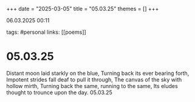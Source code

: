 +++
date = "2025-03-05"
title = "05.03.25"
themes = []
+++

06.03.2025 00:11

tags: #personal
links: [[poems]]

# 05.03.25

Distant moon laid starkly on the blue,
Turning back its ever bearing forth,
Impotent strides fall deaf to pull it through,
The canvas of the sky with hollow mirth,
Turning back the same, running to the same,
Its eludes thought to trounce upon the day.
05.03.25

